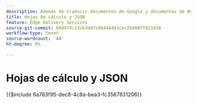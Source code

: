 ```yaml
---
description: Además de traducir documentos de Google y documentos de Word en Markdown y marcado de HTML AEM, también traduce hojas de cálculo (libros de Excel de Microsoft y hojas de cálculo de Google) en archivos JSON que su sitio web o aplicación web pueden consumir fácilmente.
title: Hojas de cálculo y JSON
feature: Edge Delivery Services
source-git-commit: 80d974c23cb3dd7c0844b4d2cec2b608ff813438
workflow-type: tm+mt
source-wordcount: '44'
ht-degree: 0%

---
```


# Hojas de cálculo y JSON

{{$include 6a783f95-dec8-4c8a-bea3-fc3567831206}}
